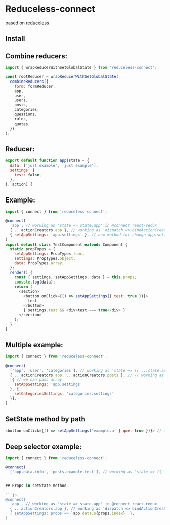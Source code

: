 # Reduceless-connect
based on [reduceless](https://github.com/nosovsh/reduceless)

## Install

## Combine reducers:

```js
import { wrapReducerWithSetGlobalState } from 'reduceless-connect';

const rootReducer = wrapReducerWithSetGlobalState(
  combineReducers({
    form: formReducer,
    app,
    user,
    users,
    posts,
    categories,
    questions,
    rules,
    quotes,
  })
);
```

## Reducer:

```js
export default function app(state = {
  data: ['just example', 'just example'],
  settings: {
    test: false,
  },
}, action) {
```

## Example:

```js
import { connect } from 'reduceless-connect';

@connect(
  'app', // working as 'state => state.app' in @connect react-redux
  { ...actionCreators.app }, // working as 'dispatch => bindActionCreators({ ...actionCreators.app }, dispatch)' in @connect react-redux
  { setAppSettings: 'app.settings' }, // new method for change app.settings redux state
)
export default class TestComponent extends Component {
  static propTypes = {
    setAppSettings: PropTypes.func,
    settings: PropTypes.object,
    data: PropTypes.array,
  };
  render() {
    const { settings, setAppSettings, data } = this.props;
    console.log(data);
    return (
      <section>
        <button onClick={() => setAppSettings({ test: true })}>
          test
        </button>
        { settings.test && <div>test === true</div> }
      </section>
    );
  }
}
```

## Multiple example:

```js
import { connect } from 'reduceless-connect';

@connect(
  ['app', 'user', 'categories'], // working as 'state => ({ ...state.app, ...state.user, ...state.categories })' in @connect react-redux
  { ...actionCreators.app, ...actionCreators.posts }, // // working as 'dispatch => bindActionCreators({ ...actionCreators.app, ...actionCreators.posts }, dispatch)' in @connect react-redux in @connect react-redux
  [{ // we can pass array
    setAppSettings: 'app.settings'
  }, {
    setCategoriesSettings: 'categories.settings'
  }],
)
```

## SetState method by path

```js
<button onClick={() => setAppSettings('example.a' { qwe: true })}> // = app.settings.exampla.a.qwe = true
```

## Deep selector example:

```js
import { connect } from 'reduceless-connect';

@connect(
  ['app.data.info', 'posts.example.test'], // working as 'state => ({ ...state.app.data.info, ...state.posts.example.test })' in @connect react-redux


## Props in setState method

```js
@connect(
  'app', // working as 'state => state.app' in @connect react-redux
  { ...actionCreators.app }, // working as 'dispatch => bindActionCreators({ ...actionCreators.app }, dispatch)' in @connect react-redux
  { setAppSettings: props => `app.data.${props.index}` },
)

